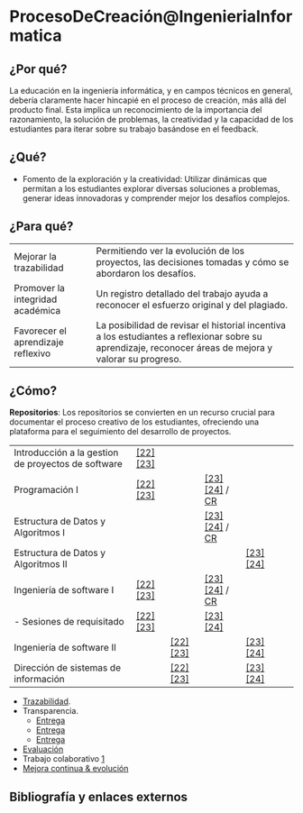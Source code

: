 # ProcesoDeCreación@IngenieriaInformatica

## ¿Por qué?

La educación en la ingeniería informática, y en campos técnicos en general, debería claramente hacer hincapié en el proceso de creación, más allá del producto final. Esta implica un reconocimiento de la importancia del razonamiento, la solución de problemas, la creatividad y la capacidad de los estudiantes para iterar sobre su trabajo basándose en el feedback.

## ¿Qué?

- Fomento de la exploración y la creatividad: Utilizar dinámicas que permitan a los estudiantes explorar diversas soluciones a problemas, generar ideas innovadoras y comprender mejor los desafíos complejos.

## ¿Para qué?

|||
|-|-|
|Mejorar la trazabilidad|Permitiendo ver la evolución de los proyectos, las decisiones tomadas y cómo se abordaron los desafíos.
|Promover la integridad académica|Un registro detallado del trabajo ayuda a reconocer el esfuerzo original y del plagiado.
|Favorecer el aprendizaje reflexivo|La posibilidad de revisar el historial incentiva a los estudiantes a reflexionar sobre su aprendizaje, reconocer áreas de mejora y valorar su progreso.

## ¿Cómo?

**Repositorios**: Los repositorios se convierten en un recurso crucial para documentar el proceso creativo de los estudiantes, ofreciendo una plataforma para el seguimiento del desarrollo de proyectos.

||||||||
|-|-|-|-|-|-|-|
|Introducción a la gestion de proyectos de software | [[22][23]](https://github.com/mmasias/iGPySw-22-23)|
|Programación I | [[22][23]](https://github.com/mmasias/prg1-22-23) || [[23][24]](https://github.com/mmasias/23-24-prg1) / [CR](https://classroom.github.com/classrooms/150588315-23-24-programacion-1)
|Estructura de Datos y Algoritmos I|||[[23][24]](https://github.com/mmasias/23-24-eda1) / [CR](https://classroom.github.com/classrooms/150588315-23-24-estructura-de-datos-y-algoritmos-i)
|Estructura de Datos y Algoritmos II||||[[23][24]](https://github.com/mmasias/23-24-eda2)
|Ingeniería de software I  | [[22][23]](https://github.com/mmasias/IdSw1-22-23) || [[23][24]](https://github.com/mmasias/23-24-IdSw1) / [CR](https://classroom.github.com/classrooms/150588315-23-24-ingenieria-del-software)
|- Sesiones de requisitado |[[22][23]](https://github.com/mmasias/IdSw1-22-23/tree/main/000-entregas)||[[23][24]](https://github.com/mmasias/23-24-IdSw1-SDR)
|Ingeniería de software II || [[22][23]](https://github.com/mmasias/IdSw1-22-23) || [[23][24]](https://github.com/mmasias/23-24-IdSw1)
|Dirección de sistemas de información||[[22][23]](https://github.com/mmasias/DSI-22-23)||[[23][24]](https://github.com/mmasias/23-24-DSI)

- [Trazabilidad](https://github.com/mmasias/23-24-prg1/pulls?q=is%3Apr+is%3Aclosed).
- Transparencia.
  - [Entrega](https://github.com/Ingenieria-Informatica-UNEATLANTICO/23-24-prg1-examen-final-Andecochea/commits/main/)
  - [Entrega](https://github.com/Ingenieria-Informatica-UNEATLANTICO/23-24-prg1-examen-final-alejandrofondo/commits/main/)
  - [Entrega](https://github.com/Ingenieria-Informatica-UNEATLANTICO/23-24-prg1-examen-final-Bruno-MBl/commits/main/)
- [Evaluación](https://docs.google.com/spreadsheets/d/1J-Dh75a0I21p3nmVXEu0oj_WXAjow1_dhvWaRyiYXv0/edit#gid=1583792376)
- Trabajo colaborativo [1](https://github.com/MRSergio21/IdSw1-CORE_TiCKET/pulse/monthly)
- [Mejora continua & evolución](https://github.com/puntoReflex)

## Bibliografía y enlaces externos
